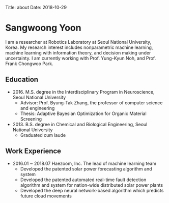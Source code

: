 Title: about
Date: 2018-10-29

Sangwoong Yoon
===================

I am a researcher at Robotics Laboratory at Seoul National University, Korea. My research interest includes nonparametric machine learning, machine learning with information theory, and decision making under uncertainty. I am currently working with Prof. Yung-Kyun Noh, and Prof. Frank Chongwoo Park.


## Education  

  

* 2016\. M.S. degree in the Interdisciplinary Program in Neuroscience, Seoul National University   
    - Advisor: Prof. Byung-Tak Zhang, the professor of computer science and engineering  
    - Thesis: Adaptive Bayesian Optimization for Organic Material Screening  
* 2013\. B.S. degree in Chemical and Biological Engineering, Seoul National University   
    - Graduated cum laude  


## Work Experience

* 2016.01 ~ 2018.07 Haezoom, Inc. The lead of machine learning team
    * Developed the patented solar power forecasting algorithm and system
    * Developed the patented automated real-time fault detection algorithm and system for nation-wide distributed solar power plants
    * Developed the deep neural network-based algorithm which predicts future cloud movements

